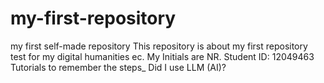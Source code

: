 # my-first-repository
my first self-made repository
This repository is about my first repository test for my digital humanities ec. 
My Initials are NR. Student ID: 12049463
Tutorials to remember the steps_
Did I use LLM (AI)?
